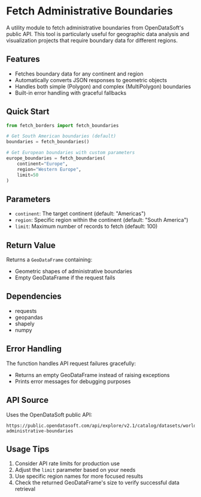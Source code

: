 # Fetch Administrative Boundaries

A utility module to fetch administrative boundaries from OpenDataSoft's public API. This tool is particularly useful for geographic data analysis and visualization projects that require boundary data for different regions.

## Features

- Fetches boundary data for any continent and region
- Automatically converts JSON responses to geometric objects
- Handles both simple (Polygon) and complex (MultiPolygon) boundaries
- Built-in error handling with graceful fallbacks

## Quick Start

```python
from fetch_borders import fetch_boundaries

# Get South American boundaries (default)
boundaries = fetch_boundaries()

# Get European boundaries with custom parameters
europe_boundaries = fetch_boundaries(
    continent="Europe",
    region="Western Europe",
    limit=50
)
```

## Parameters

- `continent`: The target continent (default: "Americas")
- `region`: Specific region within the continent (default: "South America")
- `limit`: Maximum number of records to fetch (default: 100)

## Return Value

Returns a `GeoDataFrame` containing:
- Geometric shapes of administrative boundaries
- Empty GeoDataFrame if the request fails

## Dependencies

- requests
- geopandas
- shapely
- numpy

## Error Handling

The function handles API request failures gracefully:
- Returns an empty GeoDataFrame instead of raising exceptions
- Prints error messages for debugging purposes

## API Source

Uses the OpenDataSoft public API:
```
https://public.opendatasoft.com/api/explore/v2.1/catalog/datasets/world-administrative-boundaries
```

## Usage Tips

1. Consider API rate limits for production use
2. Adjust the `limit` parameter based on your needs
3. Use specific region names for more focused results
4. Check the returned GeoDataFrame's size to verify successful data retrieval 
